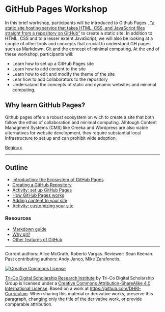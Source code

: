 # GitHub Pages Workshop

In this brief workshop, participants will be introduced to Github Pages , ["a static site hosting service that takes HTML, CSS, and JavaScript files straight from a repository on GitHub"](https://docs.github.com/en/pages/getting-started-with-github-pages/about-github-pages) to create a static site. In addition to HTML, CSS and to a lesser extent JavaScript, we will also be looking at a couple of other tools and concepts that crucial to understand GH pages such as Markdown, Git and the concept of minimal computing. At the end of these workshop, participants will:

- Learn how to set up a GitHub Pages site
- Learn how to add content to the site
- Learn how to edit and modify the theme of the site
- Lear how to add collaborators to the repository
- Undersatand the concepts of static and dynamic websites and minimal computing.


## Why learn GitHub Pages?

Github pages offers a robust ecosystem on wich to create a site that both follow the ethos of collaboration and minimal computing. Alhtough Content Managment Systems (CMS) like Omeka and Wordpress are also viable alternatives for website development, they require substantial local infrastructure to set up and can prohibit wide adoption. 

[Begin>>](sections/01-intro.md)

---


## Outline
- [Introduction: the Ecosystem of GitHub Pages](sections/01-intro.md)
- [Creating a GitHub Repository](sections/02-repo.md)
- [Activity: set up GitHub Pages](sections/03-deploy.md)
- [How GitHub Pages works](sections/04-how.md)
- [Adding content to your site](sections/05-content.md)
- [Activity: customizing your site](sections/06-customize.md)

### Resources
- [Markdown guide](more/markdown.md)
- [Why git?](more/why_git.md)
- [Other features of GitHub](more/other_features.md)

---

Current authors: Alice McGrath, Roberto Vargas.
Reviewer: Sean Keenan.
Past contributing authors: Andy Janco, Mike Zarafonetis.

[![Creative Commons License](https://i.creativecommons.org/l/by-sa/4.0/88x31.png)](http://creativecommons.org/licenses/by-sa/4.0/)

[Tri-Co Digital Scholarship Research Institute](https://ds-pages.swarthmore.edu/dsri/) by Tri-Co Digital Scholarship Group is licensed under a [Creative Commons Attribution-ShareAlike 4.0 International License](http://creativecommons.org/licenses/by-sa/4.0/). Based on a work at <https://github.com/DHRI-Curriculum>. When sharing this material or derivative works, preserve this paragraph, changing only the title of the derivative work, or provide comparable attribution.
